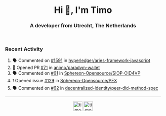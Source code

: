 <h1 align="center">Hi 👋, I'm Timo</h1>
<h3 align="center">A developer from Utrecht, The Netherlands</h3>
<br/>
<!-- https://github.com/rahuldkjain/github-profile-readme-generator --!>

<!--  <p align="left"><img src="https://github-readme-stats.vercel.app/api?username=timoglastra&show_icons=true&count_private=true&" alt="timoglastra" /></p> --!>

<!--
Github language stats
<p align="left"><img src="https://github-readme-stats.vercel.app/api/top-langs/?username=timoglastra&layout=compact" alt="timoglastra" /><p>
-->

<!-- Codestats language stats -->
<!-- <p align="left"><img src="https://codestats-readme.vercel.app/api/top-langs/?username=timoglastra&layout=compact&language_count=12" alt="timoglastra" /><p>    --!>
  
<h3>Recent Activity</h3>

<!--START_SECTION:activity-->
1. 🗣 Commented on [#1591](https://github.com/hyperledger/aries-framework-javascript/pull/1591#issuecomment-1743618682) in [hyperledger/aries-framework-javascript](https://github.com/hyperledger/aries-framework-javascript)
2. 💪 Opened PR [#71](https://github.com/animo/paradym-wallet/pull/71) in [animo/paradym-wallet](https://github.com/animo/paradym-wallet)
3. 🗣 Commented on [#61](https://github.com/Sphereon-Opensource/SIOP-OID4VP/pull/61#issuecomment-1742926497) in [Sphereon-Opensource/SIOP-OID4VP](https://github.com/Sphereon-Opensource/SIOP-OID4VP)
4. ❗ Opened issue [#129](https://github.com/Sphereon-Opensource/PEX/issues/129) in [Sphereon-Opensource/PEX](https://github.com/Sphereon-Opensource/PEX)
5. 🗣 Commented on [#62](https://github.com/decentralized-identity/peer-did-method-spec/pull/62#issuecomment-1741571130) in [decentralized-identity/peer-did-method-spec](https://github.com/decentralized-identity/peer-did-method-spec)
<!--END_SECTION:activity-->

---

<p align="center">
<a href="https://twitter.com/timoglastra" target="blank"><img align="center" src="https://cdn.jsdelivr.net/npm/simple-icons@3.0.1/icons/twitter.svg" alt="timoglastra" height="30" width="30" /></a>
<a href="https://linkedin.com/in/timoglastra" target="blank"><img align="center" src="https://cdn.jsdelivr.net/npm/simple-icons@3.0.1/icons/linkedin.svg" alt="timoglastra" height="30" width="30" /></a>
</p>



